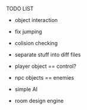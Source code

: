 TODO LIST

* object interaction
* fix jumping
* colision checking

* separate stuff into diff files

* player object == control?
* npc objects == enemies

* simple AI
* room design engine
